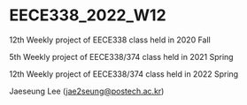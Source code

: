 # EECE338_2022_W12

12th Weekly project of EECE338 class held in 2020 Fall  

5th Weekly project of EECE338/374 class held in 2021 Spring

12th Weekly project of EECE338/374 class held in 2022 Spring

Jaeseung Lee (jae2seung@postech.ac.kr)

